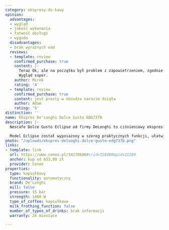 ```yaml
---
category: ekspresy-do-kawy
opinion:
  advantages:
  - wygląd
  - jakość wykonania
  - łatwość obsługi
  - wygoda
  disadvantages:
  - brak wyraźnych wad
  reviews:
  - template: review
    confirmed_purchase: true
    content: |-
      Teraz Ok, ale na początku był problem z zapowietrzeniem, zgodnie z doradztwem miłej pani z infolinii DG trzeba było kilkanaście - kilkadziesiąt razy włożyć i wyjąć pełny zbiornik z wodą. W moim przypadku było to chyba z pięćdziesiąt razy, przestałem wierzyć, że ruszy. Ale ruszył i działa.
      Wygląd super.
    author: Mirek
    rating: '4'
  - template: review
    confirmed_purchase: true
    content: jest prosty w obsudze narazie dziąła
    author: Adam
    rating: '5'
distinction: ''
name: Ekspres De'Longhi Dolce Gusto EDG737B
description: |-
  Nescafe Dolce Gusto Eclipse od firmy DeLonghi to ciśnieniowy ekspres kapsułkowy z systemem ogrzewania termoobiegowego i możliwością regulowania wysokości tacki. Urządzenie umożliwia przygotowanie szerokiej gamy gorących napojów, takich jak kawa, herbata, a nawet gorąca czekolada. To praktyczny gadżet kuchenny o nieprzeciętnym designie.

  Model Eclipse został wyposażony w szereg praktycznych funkcji, ułatwiających przygotowanie napojów. Ogrzewanie systemem termoobiegu w połączeniu z wyważonym ciśnieniem gwarantuje odpowiednią intensywność i temperaturę, indywidualną dla każdego rodzaju kawy. Dzięki systemowi kapsułek użytkownik ma do wyboru niemal nieograniczoną ilość napojów, nie tylko kawowych, o zróżnicowanym rodzaju i smaku. Dotyczy to również napojów zimnych. Panel dotykowy ekspresu pozwala dostosować optymalną ilość wody dla przygotowywanego napoju. Dzięki funkcji oszczędności energetycznej ekspres wyłącza się samoczynnie już po 5 minutach od zakończenia użytkowania.
photo: "/uploads/ekspres-delonghi-dolce-gusto-edg737b.png"
links:
- template: link
  url: https://www.ceneo.pl/54270606#crid=358480&pid=21269
  anchor: kup od 653,00 zł
  provider: Ceneo
properties:
  type: kapsułkowy
  functionality: automatyczny
  brand: De’Longhi
  mill: false
  pressure: 15 bar
  strength: 1460 W
  type_of_coffee: kapsułkowa
  milk_frothing_function: false
  mumber_of_types_of_drinks: brak informacji
  warranty: 24 miesiące

---
```

